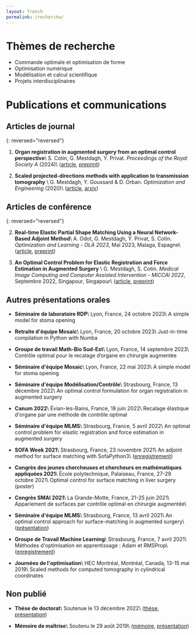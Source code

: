 ```yaml
---
layout: french
permalink: /recherche/
---
```


# Thèmes de recherche

  - Commande optimale et optimisation de forme
  - Optimisation numérique
  - Modélisation et calcul scientifique
  - Projets interdisciplinaires

# Publications et communications

## Articles de journal

{: reversed="reversed"}

1.  **Organ registration in augmented surgery from an optimal control perspective**\\
    S. Cotin, G. Mestdagh, Y. Privat.
    *Proceedings of the Royal Society A* (2024)\\
    ([article](https://dx.doi.org/10.1098/rspa.2023.0197),
     [preprint](https://hal.science/hal-04043695v2))

1.  **Scaled projected-directions methods with application to transmission tomography** \\
    G. Mestdagh, Y. Goussard & D. Orban.
    *Optimization and Engineering* (2020)\\
    ([article](https://link.springer.com/article/10.1007/s11081-020-09484-0),
     [arxiv](https://arxiv.org/abs/2001.06474))

## Articles de conférence

{: reversed="reversed"}

2.  **Real-time Elastic Partial Shape Matching Using a Neural Network-Based Adjoint Method**\\
    A. Odot, G. Mestdagh, Y. Privat, S. Cotin.
    *Optimization and Learning - OLA 2023*, Mai 2023, Malaga, Espagne\\
    ([article](https://link.springer.com/chapter/10.1007/978-3-031-34020-8_10),
     [preprint](https://hal.inria.fr/hal-04019777v1))

1.  **An Optimal Control Problem for Elastic Registration and Force Estimation in Augmented Surgery** \\
    G. Mestdagh, S. Cotin.
    *Medical Image Computing and Computer Assisted Intervention - MICCAI 2022*, Septembre 2022, Singapour, Singapour\\
    ([article](https://link.springer.com/chapter/10.1007/978-3-031-16449-1_8),
     [preprint](https://hal.inria.fr/hal-03691913))

## Autres présentations orales

- **Séminaire de laboratoire RDP**\\
  Lyon, France, 24 octobre 2023\\
  A simple model for stoma opening

- **Retraite d'équipe Mosaic**\\
  Lyon, France, 20 octobre 2023\\
  Just-in-time compilation in Python with Numba

- **Groupe de travail Math-Bio Sud-Est**\\
  Lyon, France, 14 septembre 2023\\
  Contrôle optimal pour le recalage d’organe en chirurgie augmentée

- **Séminaire d'équipe Mosaic**\\
  Lyon, France, 22 mai 2023\\
  A simple model for stoma opening

- **Séminaire d'équipe Modélisation/Contrôle**\\
  Strasbourg, France, 13 décembre 2022\\
  An optimal control formulation for organ registration in augmented surgery

- **Canum 2022**\\
  Évian-les-Bains, France, 18 juin 2022\\
  Recalage élastique d'organe par une méthode de contrôle optimal

- **Séminaire d'équipe MLMS**\\
  Strasbourg, France, 5 avril 2022\\
  An optimal control problem for elastic registration and force estimation in augmented surgery

- **SOFA Week 2021**\\
  Strasbourg, France, 23 novembre 2021\\
  An adjoint method for surface matching with SofaPython3\\
  ([enregistrement](https://youtu.be/xxoUlOtAkWk?t=9946))

- **Congrès des jeunes chercheuses et chercheurs en mathématiques appliquées 2021**\\
  École polytechnique, Palaiseau, France, 27-29 octobre 2021\\
  Optimal control for surface matching in liver surgery (poster)

- **Congrès SMAI 2021**\\
  La Grande-Motte, France, 21-25 juin 2021\\
  Appariement de surfaces par contrôle optimal en chirurgie augmentée\\

- **Séminaire d'équipe MLMS**\\
  Strasbourg, France, 13 avril 2021\\
  An optimal control approach for surface-matching in augmented surgery\\
  ([présentation](https://mlms.icube.unistra.fr/img_auth_namespace.php/a/af/The-talk-guillaume-Mestdagh-mlms2_compressed.pdf))

- **Groupe de Travail Machine Learning**\\
  Strasbourg, France, 7 avril 2021\\
  Méthodes d'optimisation en apprentissage : Adam et RMSProp\\
  ([enregistrement](https://bbb-prod-rp.unistra.fr/playback/presentation/2.0/playback.html?meetingId=a6dd80e61735653621a7b48c5e02dca53076c372-1617797090086&t=29m05s))

- **Journées de l'optimisation**\\
  HEC Montréal, Montréal, Canada, 13-15 mai 2019\\
  Scaled methods for computed tomography in cylindrical coordinates

## Non publié

- **Thèse de doctorat**\\
  Soutenue le 13 décembre 2022\\
  ([thèse](https://hal.inria.fr/tel-03865304v2),
  [présentation](/assets/these-soutenance.pdf))

- **Mémoire de maîtrise**\\
  Soutenu le 29 août 2019\\
  ([mémoire](https://publications.polymtl.ca/4050),
  [présentation](/assets/master-soutenance.pdf))
